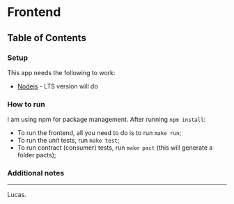 # Frontend
## Table of Contents



### Setup

This app needs the following to work:

- [Nodejs](https://nodejs.org/) - LTS version will do

### How to run

I am using npm for package management. After running `npm install`:
 
 - To run the frontend, all you need to do is to run `make run`;
 - To run the unit tests, run `make test`;
 - To run contract (consumer) tests, run `make pact` (this will generate a folder pacts);

### Additional notes

---

Lucas.